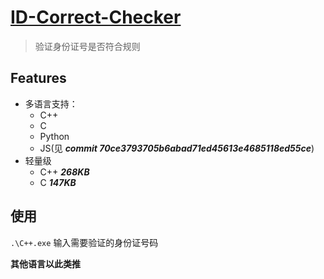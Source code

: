 # [ID-Correct-Checker](https://github.com/SkyTeamWater/ID-Correct-Checker)

> 验证身份证号是否符合规则

## Features

- 多语言支持：
    - C++
    - C
    - Python
    - JS(见 ___commit 70ce3793705b6abad71ed45613e4685118ed55ce___)
- 轻量级
    - C++ ___268KB___
    - C ___147KB___

## 使用
`.\C++.exe`
输入需要验证的身份证号码

**其他语言以此类推**
